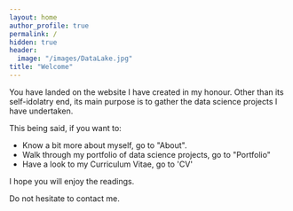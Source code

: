 ```yaml
---
layout: home
author_profile: true
permalink: /
hidden: true
header:
  image: "/images/DataLake.jpg"
title: "Welcome"
---
```


You have landed on the website I have created in my honour. Other than its self-idolatry end, its main purpose is to gather the data science projects I have undertaken.

This being said, if you want to:
* Know a bit more about myself, go to "About".
* Walk through my portfolio of data science projects, go to "Portfolio"
* Have a look to my Curriculum Vitae, go to 'CV'

I hope you will enjoy the readings.

Do not hesitate to contact me.
